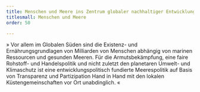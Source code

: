 ```yaml
---
title: Menschen und Meere ins Zentrum globaler nachhaltiger Entwicklung
titlesmall: Menschen und Meere
order: 50

---
```

» Vor allem im Globalen Süden sind die Existenz- und Ernährungsgrundlagen von Milliarden von Menschen abhängig von marinen Ressourcen und gesunden Meeren. Für die Armutsbekämpfung, eine faire Rohstoff- und Handelspolitik und nicht zuletzt den planetaren Umwelt- und Klimaschutz ist eine entwicklungspolitisch fundierte Meerespolitik auf Basis von Transparenz und Partizipation Hand in Hand mit den lokalen Küstengemeinschaften vor Ort unabdinglich. «